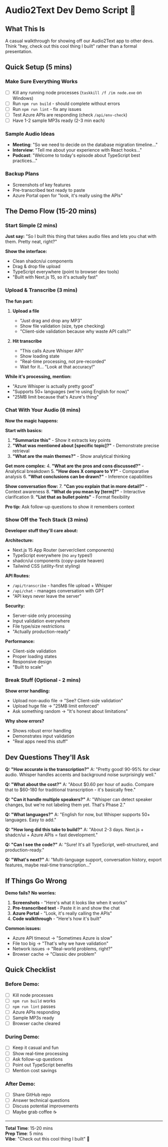 # Audio2Text Dev Demo Script 🎤

## What This Is
A casual walkthrough for showing off our Audio2Text app to other devs. Think "hey, check out this cool thing I built" rather than a formal presentation. 

## Quick Setup (5 mins)

### Make Sure Everything Works
- [ ] Kill any running node processes (`taskkill /f /im node.exe` on Windows)
- [ ] Run `npm run build` - should complete without errors
- [ ] Run `npm run lint` - fix any issues
- [ ] Test Azure APIs are responding (check `/api/env-check`)
- [ ] Have 1-2 sample MP3s ready (2-3 min each)

### Sample Audio Ideas
- **Meeting**: "So we need to decide on the database migration timeline..."
- **Interview**: "Tell me about your experience with React hooks..."
- **Podcast**: "Welcome to today's episode about TypeScript best practices..."

### Backup Plans
- Screenshots of key features
- Pre-transcribed text ready to paste
- Azure Portal open for "look, it's really using the APIs"

## The Demo Flow (15-20 mins)

### Start Simple (2 mins)
**Just say:** "So I built this thing that takes audio files and lets you chat with them. Pretty neat, right?"

**Show the interface:**
- Clean shadcn/ui components
- Drag & drop file upload
- TypeScript everywhere (point to browser dev tools)
- "Built with Next.js 15, so it's actually fast"

### Upload & Transcribe (3 mins)
**The fun part:**
1. **Upload a file**
   - "Just drag and drop any MP3"
   - Show file validation (size, type checking)
   - "Client-side validation because why waste API calls?"

2. **Hit transcribe**
   - "This calls Azure Whisper API"
   - Show loading state
   - "Real-time processing, not pre-recorded"
   - Wait for it... "Look at that accuracy!"

**While it's processing, mention:**
- "Azure Whisper is actually pretty good"
- "Supports 50+ languages (we're using English for now)"
- "25MB limit because that's Azure's thing"

### Chat With Your Audio (8 mins)
**Now the magic happens:**

**Start with basics:**
1. **"Summarize this"** - Show it extracts key points
2. **"What was mentioned about [specific topic]?"** - Demonstrate precise retrieval
3. **"What are the main themes?"** - Show analytical thinking

**Get more complex:**
4. **"What are the pros and cons discussed?"** - Analytical breakdown
5. **"How does X compare to Y?"** - Comparative analysis
6. **"What conclusions can be drawn?"** - Inference capabilities

**Show conversation flow:**
7. **"Can you explain that in more detail?"** - Context awareness
8. **"What do you mean by [term]?"** - Interactive clarification
9. **"List that as bullet points"** - Format flexibility

**Pro tip:** Ask follow-up questions to show it remembers context

### Show Off the Tech Stack (3 mins)
**Developer stuff they'll care about:**

**Architecture:**
- Next.js 15 App Router (server/client components)
- TypeScript everywhere (no `any` types!)
- shadcn/ui components (copy-paste heaven)
- Tailwind CSS (utility-first styling)

**API Routes:**
- `/api/transcribe` - handles file upload + Whisper
- `/api/chat` - manages conversation with GPT
- "API keys never leave the server"

**Security:**
- Server-side only processing
- Input validation everywhere
- File type/size restrictions
- "Actually production-ready"

**Performance:**
- Client-side validation
- Proper loading states
- Responsive design
- "Built to scale"

### Break Stuff (Optional - 2 mins)
**Show error handling:**
- Upload non-audio file → "See? Client-side validation"
- Upload huge file → "25MB limit enforced"
- Ask something random → "It's honest about limitations"

**Why show errors?**
- Shows robust error handling
- Demonstrates input validation
- "Real apps need this stuff"

## Dev Questions They'll Ask

**Q: "How accurate is the transcription?"**
A: "Pretty good! 90-95% for clear audio. Whisper handles accents and background noise surprisingly well."

**Q: "What about the cost?"**
A: "About $0.60 per hour of audio. Compare that to $60-180 for traditional transcription - it's basically free."

**Q: "Can it handle multiple speakers?"**
A: "Whisper can detect speaker changes, but we're not labeling them yet. That's Phase 2."

**Q: "What languages?"**
A: "English for now, but Whisper supports 50+ languages. Easy to add."

**Q: "How long did this take to build?"**
A: "About 2-3 days. Next.js + shadcn/ui + Azure APIs = fast development."

**Q: "Can I see the code?"**
A: "Sure! It's all TypeScript, well-structured, and production-ready."

**Q: "What's next?"**
A: "Multi-language support, conversation history, export features, maybe real-time transcription..."

## If Things Go Wrong

**Demo fails? No worries:**
1. **Screenshots** - "Here's what it looks like when it works"
2. **Pre-transcribed text** - Paste it in and show the chat
3. **Azure Portal** - "Look, it's really calling the APIs"
4. **Code walkthrough** - "Here's how it's built"

**Common issues:**
- Azure API timeout → "Sometimes Azure is slow"
- File too big → "That's why we have validation"
- Network issues → "Real-world problems, right?"
- Browser cache → "Classic dev problem"

## Quick Checklist

### Before Demo:
- [ ] Kill node processes
- [ ] `npm run build` works
- [ ] `npm run lint` passes
- [ ] Azure APIs responding
- [ ] Sample MP3s ready
- [ ] Browser cache cleared

### During Demo:
- [ ] Keep it casual and fun
- [ ] Show real-time processing
- [ ] Ask follow-up questions
- [ ] Point out TypeScript benefits
- [ ] Mention cost savings

### After Demo:
- [ ] Share GitHub repo
- [ ] Answer technical questions
- [ ] Discuss potential improvements
- [ ] Maybe grab coffee ☕

---

**Total Time**: 15-20 mins  
**Prep Time**: 5 mins  
**Vibe**: "Check out this cool thing I built" 🚀
